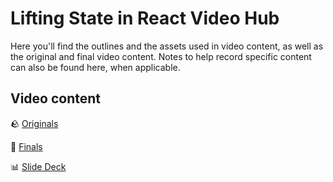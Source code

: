 <h1>
  <span class="headline">Lifting State in React</span>
  <span class="subhead">Video Hub</span>
</h1>

Here you'll find the outlines and the assets used in video content, as well as the original and final video content. Notes to help record specific content can also be found here, when applicable.

## Video content

🪨 [Originals](https://drive.google.com/drive/u/0/folders/1hBwA-kNxslBE02bNYHXkGtxBqiPnldqS)

💎 [Finals](https://generalassembly.wistia.com/folders/8nsa0pby34)

📊 [Slide Deck](https://docs.google.com/presentation/d/1MiUaq8djgp2DO_1e7qs1x4OdhiiIPI--uoEnjIYL3kw/edit#slide=id.p)
